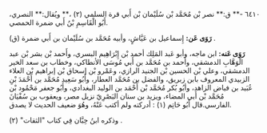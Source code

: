 ٦٤١٠ -** ق:** نصر بْن مُحَمَّد بْن سُلَيْمان بْن أَبي قرة السلمي (٢) ،** ويُقال:** النصري، أَبُو الْقَاسِمِ بْنُ أَبي ضمرة الحمصي.

**رَوَى عَن:** إِسماعيل بن عَيَّاشٍ، وأبيه مُحَمَّد بن سُلَيْمان بن أَبي ضمرة (ق) .

**رَوَى عَنه:** ابن ماجه، وأبو عَبد المَلِك أحمد بْن إِبْرَاهِيم البسري، وأَحمد بْن بشر بْن عبد الْوَهَّابِ الدمشقي، وأَحمد بن مُحَمَّد بن أَبي مُوسَى الأنطاكي، وخطاب بن سعد الخير الدمشقي، وعلي بْن الحسين بْن الجنيد الرازي، وعَمْرو بْن إسحاق بْن إبراهيم بْن العلاء الزبيدي المعروف بابن زبريق، والفضل بن مُحَمَّد العطار، وأَبُو سَعِيد مُحَمَّد بن أَحْمَدَ بْنِ عُبَيد بن فياض الزاهد، وأبُو بُكر مُحَمَّد بْن أَحْمَد بن الوليد البغدادي، وأَبُو جعفر مَحْمُود بْن مُحَمَّد بْن أَبي المضاء، ويزيد بن سنان البَصْرِيّ نزيل مصر، ويعقوب بن سُفْيَانَ الفارسي.قال أَبُو حَاتِم (١) : أدركته ولم أكتب عَنْهُ، وهُوَ ضعيف الحديث لا يصدق.

وذكره ابنُ حِبَّان فِي كتاب "الثقات" (٢) .